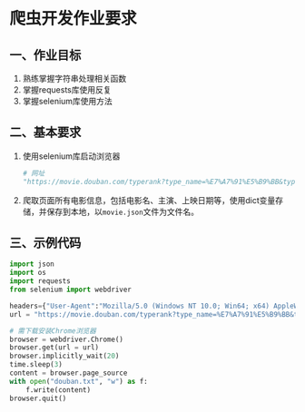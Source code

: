 # 爬虫开发作业要求

## 一、作业目标
1. 熟练掌握字符串处理相关函数
2. 掌握requests库使用反复
3. 掌握selenium库使用方法

## 二、基本要求
1. 使用selenium库启动浏览器
   ```python
   # 网址
   "https://movie.douban.com/typerank?type_name=%E7%A7%91%E5%B9%BB&type=17&interval_id=100:90&action="
   ```
2. 爬取页面所有电影信息，包括电影名、主演、上映日期等，使用dict变量存储，并保存到本地，以`movie.json`文件为文件名。

## 三、示例代码
```python
import json
import os
import requests
from selenium import webdriver 

headers={"User-Agent":"Mozilla/5.0 (Windows NT 10.0; Win64; x64) AppleWebKit/537.36 (KHTML, like Gecko) Chrome/114.0.0.0 Safari/537.36"}
url = "https://movie.douban.com/typerank?type_name=%E7%A7%91%E5%B9%BB&type=17&interval_id=100:90&action="

# 需下载安装Chrome浏览器
browser = webdriver.Chrome()
browser.get(url = url)
browser.implicitly_wait(20)
time.sleep(3)
content = browser.page_source
with open("douban.txt", "w") as f:
    f.write(content)
browser.quit()
```